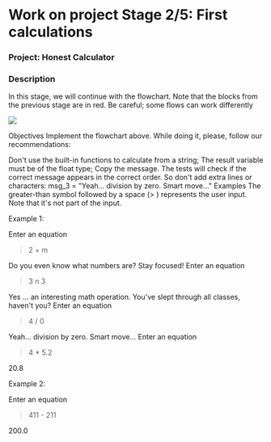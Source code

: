 # Work on project Stage 2/5: First calculations
### Project: Honest Calculator

### Description
In this stage, we will continue with the flowchart. Note that the blocks
from the previous stage are in red. Be careful; some flows can work differently

![](../../../../../../AppData/Local/Temp/Stage2.jpg)

Objectives
Implement the flowchart above. While doing it, please, follow our recommendations:

Don't use the built-in functions to calculate from a string;
The result variable must be of the float type;
Copy the message. The tests will check if the correct message appears in the correct order. So don't add extra lines or characters: msg_3 = "Yeah... division by zero. Smart move..."
Examples
The greater-than symbol followed by a space (> ) represents the user input. Note that it's not part of the input.

Example 1:

Enter an equation
> 2 + m

Do you even know what numbers are? Stay focused!
Enter an equation
> 3 n 3

Yes ... an interesting math operation. You've slept through all classes, haven't you?
Enter an equation
> 4 / 0

Yeah... division by zero. Smart move...
Enter an equation
> 4 * 5.2

20.8

Example 2:

Enter an equation
> 411 - 211

200.0
